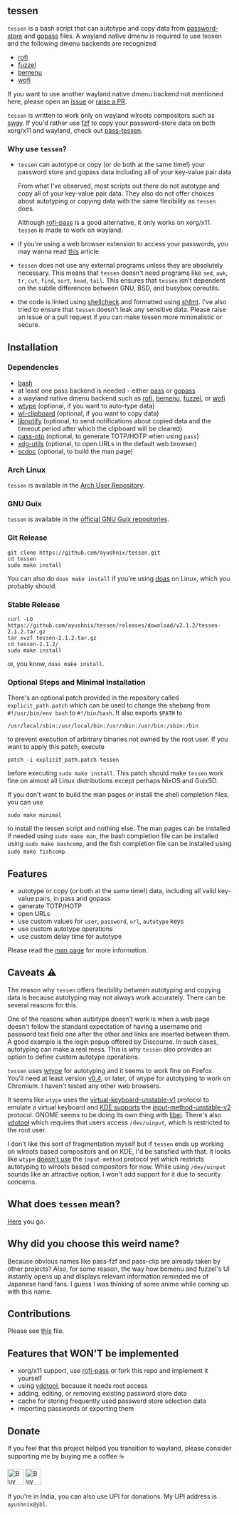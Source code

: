 ## tessen

`tessen` is a bash script that can autotype and copy data from
[password-store](https://git.zx2c4.com/password-store/) and
[gopass](https://github.com/gopasspw/gopass) files. A wayland native dmenu is required to use tessen
and the following dmenu backends are recognized

- [rofi](https://github.com/lbonn/rofi)
- [fuzzel](https://codeberg.org/dnkl/fuzzel)
- [bemenu](https://github.com/Cloudef/bemenu)
- [wofi](https://hg.sr.ht/~scoopta/wofi)

If you want to use another wayland native dmenu backend not mentioned here, please open an
[issue](https://github.com/ayushnix/tessen/issues) or [raise a
PR](https://github.com/ayushnix/tessen/pulls).

`tessen` is written to work only on wayland wlroots compositors such as [sway](https://swaywm.org/).
If you'd rather use [fzf](https://github.com/junegunn/fzf) to copy your password-store data on both
xorg/x11 and wayland, check out [pass-tessen](https://github.com/ayushnix/pass-tessen).

### Why use `tessen`?

- `tessen` can autotype or copy (or do both at the same time!) your password store and gopass data
  including all of your key-value pair data

  From what I've observed, most scripts out there do not autotype and copy all of your key-value
  pair data. They also do not offer choices about autotyping or copying data with the same
  flexibility as `tessen` does.

  Although [rofi-pass](https://github.com/carnager/rofi-pass) is a good alternative, it only works
  on xorg/x11. `tessen` is made to work on wayland.

- if you're using a web browser extension to access your passwords, you may wanna read
  [this](https://cmpxchg8b.com/passmgrs.html) article

- `tessen` does not use any external programs unless they are absolutely necessary. This means that
  `tessen` doesn't need programs like `sed`, `awk`, `tr`, `cut`, `find`, `sort`, `head`, `tail`.
  This ensures that `tessen` isn't dependent on the subtle differences between GNU, BSD, and busybox
  coreutils.

- the code is linted using [shellcheck](https://github.com/koalaman/shellcheck) and formatted using
  [shfmt](https://github.com/mvdan/sh). I've also tried to ensure that `tessen` doesn't leak any
  sensitive data. Please raise an issue or a pull request if you can make tessen more minimalistic
  or secure.

## Installation

### Dependencies

- [bash](https://www.gnu.org/software/bash/)
- at least one pass backend is needed - either [pass](https://git.zx2c4.com/password-store/) or
  [gopass](https://github.com/gopasspw/gopass)
- a wayland native dmenu backend such as [rofi](https://github.com/lbonn/rofi),
  [bemenu](https://github.com/Cloudef/bemenu), [fuzzel](https://codeberg.org/dnkl/fuzzel), or
  [wofi](https://hg.sr.ht/~scoopta/wofi)
- [wtype](https://github.com/atx/wtype) (optional, if you want to auto-type data)
- [wl-clipboard](https://github.com/bugaevc/wl-clipboard) (optional, if you want to copy data)
- [libnotify](https://gitlab.gnome.org/GNOME/libnotify) (optional, to send notifications about
  copied data and the timeout period after which the clipboard will be cleared)
- [pass-otp](https://github.com/tadfisher/pass-otp) (optional, to generate TOTP/HOTP when using
  `pass`)
- [xdg-utils](https://www.freedesktop.org/wiki/Software/xdg-utils/) (optional, to open URLs in the
  default web browser)
- [scdoc](https://git.sr.ht/~sircmpwn/scdoc) (optional, to build the man page)

### Arch Linux

`tessen` is available in the [Arch User Repository](https://aur.archlinux.org/packages/tessen/).

### GNU Guix

`tessen` is available in the [official GNU Guix repositories](https://guix.gnu.org/en/packages/tessen-2.1.0/).

### Git Release

```
git clone https://github.com/ayushnix/tessen.git
cd tessen
sudo make install
```

You can also do `doas make install` if you're using [doas](https://github.com/Duncaen/OpenDoas) on
Linux, which you probably should.

### Stable Release

```
curl -LO https://github.com/ayushnix/tessen/releases/download/v2.1.2/tessen-2.1.2.tar.gz
tar xvzf tessen-2.1.2.tar.gz
cd tessen-2.1.2/
sudo make install
```

or, you know, `doas make install`.

### Optional Steps and Minimal Installation

There's an optional patch provided in the repository called `explicit_path.patch` which can be used
to change the shebang from `#!/usr/bin/env bash` to `#!/bin/bash`. It also exports `$PATH` to

```
/usr/local/sbin:/usr/local/bin:/usr/sbin:/usr/bin:/sbin:/bin
```

to prevent execution of arbitrary binaries not owned by the root user. If you want to apply this
patch, execute

```
patch -i explicit_path.patch tessen
```

before executing `sudo make install`. This patch should make `tessen` work fine on almost all Linux
distributions except perhaps NixOS and GuixSD.

If you don't want to build the man pages or install the shell completion files, you can use

```
sudo make minimal
```

to install the tessen script and nothing else. The man pages can be installed if needed using `sudo
make man`, the bash completion file can be installed using `sudo make bashcomp`, and the fish
completion file can be installed using `sudo make fishcomp`.

## Features

- autotype or copy (or both at the same time!) data, including all valid key-value pairs, in pass
  and gopass
- generate TOTP/HOTP
- open URLs
- use custom values for `user`, `password`, `url`, `autotype` keys
- use custom autotype operations
- use custom delay time for autotype

Please read the [man page](https://github.com/ayushnix/tessen/blob/master/man/tessen.1.scd) for more
information.

## Caveats :warning:

The reason why `tessen` offers flexibility between autotyping and copying data is because autotyping
may not always work accurately. There can be several reasons for this.

One of the reasons when autotype doesn't work is when a web page doesn't follow the standard
expectation of having a username and password text field one after the other and links are inserted
between them. A good example is the login popup offered by Discourse. In such cases, autotyping can
make a real mess. This is why `tessen` also provides an option to define custom autotype operations.

`tessen` uses [wtype](https://github.com/atx/wtype/) for autotyping and it seems to work fine on
Firefox. You'll need at least version [v0.4](https://github.com/atx/wtype/releases/tag/v0.4), or
later, of wtype for autotyping to work on Chromium. I haven't tested any other web browsers.

It seems like `wtype` uses the
[virtual-keyboard-unstable-v1](https://wayland.app/protocols/virtual-keyboard-unstable-v1) protocol
to emulate a virtual keyboard and [KDE
supports](https://invent.kde.org/plasma/kwin/-/issues/74#note_369803) the
[input-method-unstable-v2](https://wayland.app/protocols/input-method-unstable-v1) protocol. GNOME
seems to be doing its own thing with [libei](https://gitlab.gnome.org/GNOME/mutter/-/issues/1974).
There's also [ydotool](https://github.com/ReimuNotMoe/ydotool) which requires that users access
`/dev/uinput`, which is restricted to the root user.

I don't like this sort of fragmentation myself but if `tessen` ends up working on wlroots based
compositors and on KDE, I'd be satisfied with that. It looks like `wtype` [doesn't
use](https://github.com/atx/wtype/issues/5) the `input-method` protocol yet which restricts
autotyping to wlroots based compositors for now. While using `/dev/uinput` sounds like an attractive
option, I won't add support for it due to security concerns.

## What does `tessen` mean?

[Here](https://en.wikipedia.org/wiki/Japanese_war_fan) you go.

## Why did you choose this weird name?

Because obvious names like pass-fzf and pass-clip are already taken by other projects? Also, for
some reason, the way how bemenu and fuzzel's UI instantly opens up and displays relevant information
reminded me of Japanese hand fans. I guess I was thinking of some anime while coming up with this
name.

## Contributions

Please see [this](https://github.com/ayushnix/tessen/blob/master/CONTRIBUTING.md) file.

## Features that WON'T be implemented

- xorg/x11 support, use [rofi-pass](https://github.com/carnager/rofi-pass) or fork this repo and
  implement it yourself
- using [ydotool](https://github.com/ReimuNotMoe/ydotool), because it needs root access
- adding, editing, or removing existing password store data
- cache for storing frequently used password store selection data
- importing passwords or exporting them

## Donate

If you feel that this project helped you transition to wayland, please consider supporting me by
buying me a coffee :coffee:

<a href='https://www.buymeacoffee.com/ayushnix' target='_blank' rel="noopener"><img height='36' style='border:0px;height:36px;' src='https://cdn.buymeacoffee.com/buttons/default-blue.png' border='0' alt='Buy Me a Coffee at buymeacoffee.com' /></a>
<a href='https://ko-fi.com/O5O64SQ4C' target='_blank' rel="noopener"><img height='36' style='border:0px;height:36px;' src='https://cdn.ko-fi.com/cdn/kofi1.png?v=2' border='0' alt='Buy Me a Coffee at ko-fi.com' /></a>

If you're in India, you can also use UPI for donations. My UPI address is `ayushnix@ybl`.
